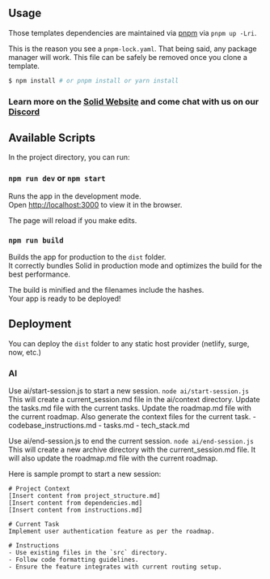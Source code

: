 ## Usage

Those templates dependencies are maintained via [pnpm](https://pnpm.io) via `pnpm up -Lri`.

This is the reason you see a `pnpm-lock.yaml`. That being said, any package manager will work. This file can be safely be removed once you clone a template.

```bash
$ npm install # or pnpm install or yarn install
```

### Learn more on the [Solid Website](https://solidjs.com) and come chat with us on our [Discord](https://discord.com/invite/solidjs)

## Available Scripts

In the project directory, you can run:

### `npm run dev` or `npm start`

Runs the app in the development mode.<br>
Open [http://localhost:3000](http://localhost:3000) to view it in the browser.

The page will reload if you make edits.<br>

### `npm run build`

Builds the app for production to the `dist` folder.<br>
It correctly bundles Solid in production mode and optimizes the build for the best performance.

The build is minified and the filenames include the hashes.<br>
Your app is ready to be deployed!

## Deployment

You can deploy the `dist` folder to any static host provider (netlify, surge, now, etc.)

### AI

Use ai/start-session.js to start a new session. `node ai/start-session.js`
This will create a current_session.md file in the ai/context directory.
Update the tasks.md file with the current tasks.
Update the roadmap.md file with the current roadmap.
Also generate the context files for the current task. - codebase_instructions.md - tasks.md - tech_stack.md

Use ai/end-session.js to end the current session. `node ai/end-session.js`
This will create a new archive directory with the current_session.md file.
It will also update the roadmap.md file with the current roadmap.

Here is sample prompt to start a new session:

```
# Project Context
[Insert content from project_structure.md]
[Insert content from dependencies.md]
[Insert content from instructions.md]

# Current Task
Implement user authentication feature as per the roadmap.

# Instructions
- Use existing files in the `src` directory.
- Follow code formatting guidelines.
- Ensure the feature integrates with current routing setup.

```
